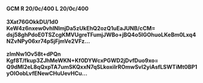 #### GCM R 20/0c/400 L 20/0c/400
**3Xat76GOkkDU/1d0**<br/>**KeW4z6nxew0vhlNlmjDa5zUkEhQ2ozQ1uEaJUNB/cCM=**<br/>**dsj58ghPdoE0TSZcgKMVUgreTFumjJWBo+jBQ4o5IGOhuoLKeBm0Lxq4NZvNPy06xr74pSjFjmVe2VFz...**<br/><br/>
**zImNw1Ov58t+dPQn**<br/>**Kgf8T/fkup3ZJhMeWKN+Kf0DYWcxPGWD2jDvfDuo9xo=**<br/>**Q9dMl2eL8qQxpTA7umSKQxxN7qSLkoxiIrROmwSvI2yiAsfLSWTiMt0BP1yOIOobLvfENewCHuUevHCu...**